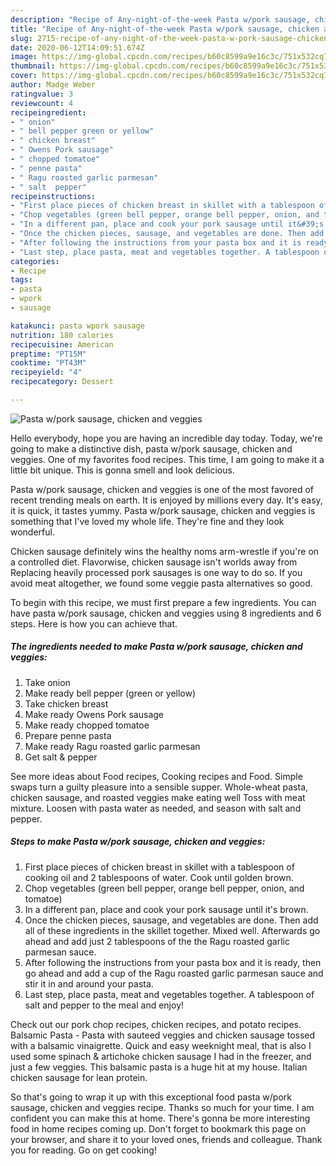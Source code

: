 ```yaml
---
description: "Recipe of Any-night-of-the-week Pasta w/pork sausage, chicken and veggies"
title: "Recipe of Any-night-of-the-week Pasta w/pork sausage, chicken and veggies"
slug: 2715-recipe-of-any-night-of-the-week-pasta-w-pork-sausage-chicken-and-veggies
date: 2020-06-12T14:09:51.674Z
image: https://img-global.cpcdn.com/recipes/b60c8599a9e16c3c/751x532cq70/pasta-wpork-sausage-chicken-and-veggies-recipe-main-photo.jpg
thumbnail: https://img-global.cpcdn.com/recipes/b60c8599a9e16c3c/751x532cq70/pasta-wpork-sausage-chicken-and-veggies-recipe-main-photo.jpg
cover: https://img-global.cpcdn.com/recipes/b60c8599a9e16c3c/751x532cq70/pasta-wpork-sausage-chicken-and-veggies-recipe-main-photo.jpg
author: Madge Weber
ratingvalue: 3
reviewcount: 4
recipeingredient:
- " onion"
- " bell pepper green or yellow"
- " chicken breast"
- " Owens Pork sausage"
- " chopped tomatoe"
- " penne pasta"
- " Ragu roasted garlic parmesan"
- " salt  pepper"
recipeinstructions:
- "First place pieces of chicken breast in skillet with a tablespoon of cooking oil and 2 tablespoons of water. Cook until golden brown."
- "Chop vegetables (green bell pepper, orange bell pepper, onion, and tomatoe)"
- "In a different pan, place and cook your pork sausage until it&#39;s brown."
- "Once the chicken pieces, sausage, and vegetables are done. Then add all of these ingredients in the skillet together. Mixed well. Afterwards go ahead and add just 2 tablespoons of the the Ragu roasted garlic parmesan sauce."
- "After following the instructions from your pasta box and it is ready, then go ahead and add a cup of the Ragu roasted garlic parmesan sauce and stir it in and around your pasta."
- "Last step, place pasta, meat and vegetables together. A tablespoon of salt and pepper to the meal and enjoy!"
categories:
- Recipe
tags:
- pasta
- wpork
- sausage

katakunci: pasta wpork sausage 
nutrition: 180 calories
recipecuisine: American
preptime: "PT15M"
cooktime: "PT43M"
recipeyield: "4"
recipecategory: Dessert

---
```



![Pasta w/pork sausage, chicken and veggies](https://img-global.cpcdn.com/recipes/b60c8599a9e16c3c/751x532cq70/pasta-wpork-sausage-chicken-and-veggies-recipe-main-photo.jpg)

Hello everybody, hope you are having an incredible day today. Today, we're going to make a distinctive dish, pasta w/pork sausage, chicken and veggies. One of my favorites food recipes. This time, I am going to make it a little bit unique. This is gonna smell and look delicious.

Pasta w/pork sausage, chicken and veggies is one of the most favored of recent trending meals on earth. It is enjoyed by millions every day. It's easy, it is quick, it tastes yummy. Pasta w/pork sausage, chicken and veggies is something that I've loved my whole life. They're fine and they look wonderful.

Chicken sausage definitely wins the healthy noms arm-wrestle if you&#39;re on a controlled diet. Flavorwise, chicken sausage isn&#39;t worlds away from Replacing heavily processed pork sausages is one way to do so. If you avoid meat altogether, we found some veggie pasta alternatives so good.


To begin with this recipe, we must first prepare a few ingredients. You can have pasta w/pork sausage, chicken and veggies using 8 ingredients and 6 steps. Here is how you can achieve that.

<!--inarticleads1-->

##### The ingredients needed to make Pasta w/pork sausage, chicken and veggies:

1. Take  onion
1. Make ready  bell pepper (green or yellow)
1. Take  chicken breast
1. Make ready  Owens Pork sausage
1. Make ready  chopped tomatoe
1. Prepare  penne pasta
1. Make ready  Ragu roasted garlic parmesan
1. Get  salt &amp; pepper


See more ideas about Food recipes, Cooking recipes and Food. Simple swaps turn a guilty pleasure into a sensible supper. Whole-wheat pasta, chicken sausage, and roasted veggies make eating well Toss with meat mixture. Loosen with pasta water as needed, and season with salt and pepper. 

<!--inarticleads2-->

##### Steps to make Pasta w/pork sausage, chicken and veggies:

1. First place pieces of chicken breast in skillet with a tablespoon of cooking oil and 2 tablespoons of water. Cook until golden brown.
1. Chop vegetables (green bell pepper, orange bell pepper, onion, and tomatoe)
1. In a different pan, place and cook your pork sausage until it&#39;s brown.
1. Once the chicken pieces, sausage, and vegetables are done. Then add all of these ingredients in the skillet together. Mixed well. Afterwards go ahead and add just 2 tablespoons of the the Ragu roasted garlic parmesan sauce.
1. After following the instructions from your pasta box and it is ready, then go ahead and add a cup of the Ragu roasted garlic parmesan sauce and stir it in and around your pasta.
1. Last step, place pasta, meat and vegetables together. A tablespoon of salt and pepper to the meal and enjoy!


Check out our pork chop recipes, chicken recipes, and potato recipes. Balsamic Pasta - Pasta with sauteed veggies and chicken sausage tossed with a balsamic vinaigrette. Quick and easy weeknight meal, that is also I used some spinach &amp; artichoke chicken sausage I had in the freezer, and just a few veggies. This balsamic pasta is a huge hit at my house. Italian chicken sausage for lean protein. 

So that's going to wrap it up with this exceptional food pasta w/pork sausage, chicken and veggies recipe. Thanks so much for your time. I am confident you can make this at home. There's gonna be more interesting food in home recipes coming up. Don't forget to bookmark this page on your browser, and share it to your loved ones, friends and colleague. Thank you for reading. Go on get cooking!
